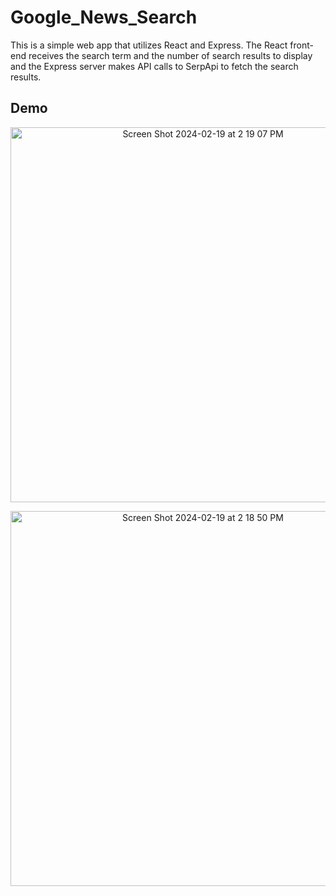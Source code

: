 # Google_News_Search

This is a simple web app that utilizes React and Express. The React front-end receives the search term and the number of search results to display and the Express server makes API calls to SerpApi to fetch the search results. 

## Demo

<p align="center">
  <img align="center" width="600" alt="Screen Shot 2024-02-19 at 2 19 07 PM" src="https://github.com/sungmogi/Google_News_Search/assets/131221622/f29866fd-6095-4e1e-a9ed-c2ea40e396a5">
</p>
<p align="center">
  <img width="600" alt="Screen Shot 2024-02-19 at 2 18 50 PM" src="https://github.com/sungmogi/Google_News_Search/assets/131221622/33d1820b-9fa6-4ce1-8d91-4055d480571b">
</p>
